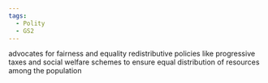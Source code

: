 ```yaml
---
tags:
  - Polity
  - GS2
---
```

advocates for fairness and equality
redistributive policies like progressive taxes and social welfare schemes to ensure equal distribution of resources among the population
